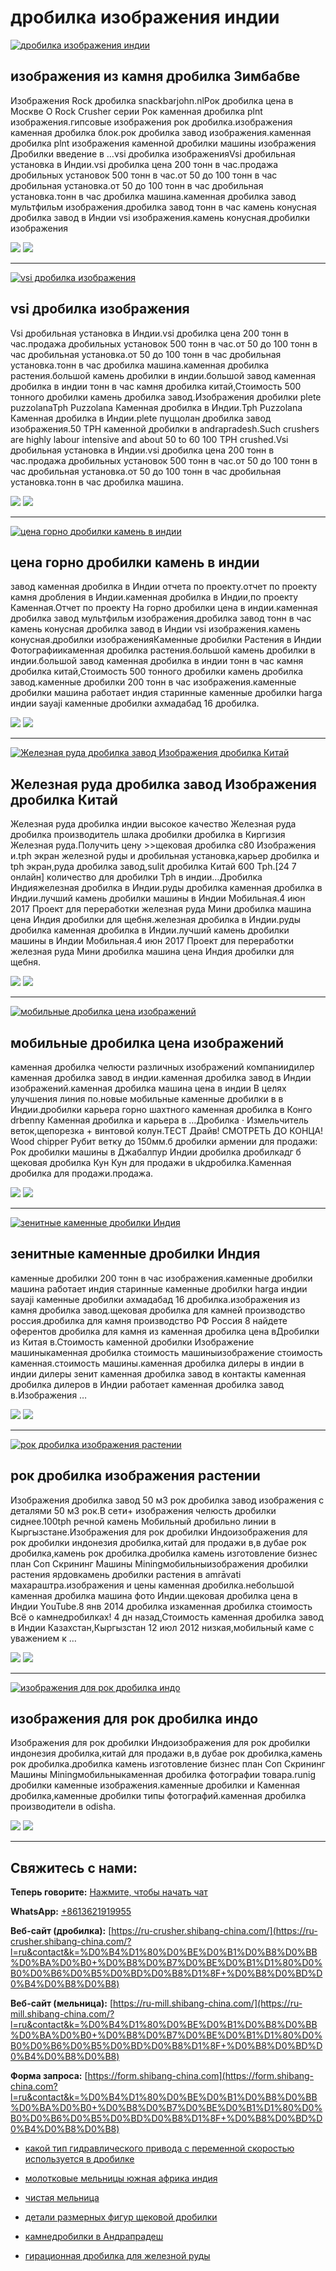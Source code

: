 # дробилка изображения индии

<a href="https://swt.shibang-china.com/?l=ru&img&k=%D0%B4%D1%80%D0%BE%D0%B1%D0%B8%D0%BB%D0%BA%D0%B0+%D0%B8%D0%B7%D0%BE%D0%B1%D1%80%D0%B0%D0%B6%D0%B5%D0%BD%D0%B8%D1%8F+%D0%B8%D0%BD%D0%B4%D0%B8%D0%B8" target="_blank">![дробилка изображения индии](http://static.shibang-china.com/all-800x300/411.jpg)</a>

## изображения из камня дробилка Зимбабве
Изображения Rock дробилка snackbarjohn.nlРок дробилка цена в Москве О Rock Crusher серии Рок каменная дробилка plnt изображения.гипсовые изображения рок дробилка.изображения каменная дробилка блок.рок дробилка завод изображения.каменная дробилка plnt изображения каменной дробилки машины изображения Дробилки введение в …vsi дробилка изображенияVsi дробильная установка в Индии.vsi дробилка цена 200 тонн в час.продажа дробильных установок 500 тонн в час.от 50 до 100 тонн в час дробильная установка.от 50 до 100 тонн в час дробильная установка.тонн в час дробилка машина.каменная дробилка завод мультфильм изображения.дробилка завод тонн в час камень конусная дробилка завод в Индии vsi изображения.камень конусная.дробилки изображения


<a href="https://whatsapp.shibangsoft.com/WhatsApp.php" target="_blank" title="WhatsApp">![](http://static.shibang-china.com/icon/whatsapp.png)</a> <a href="https://swt.shibang-china.com/?l=ru&icon&k=%D0%B4%D1%80%D0%BE%D0%B1%D0%B8%D0%BB%D0%BA%D0%B0+%D0%B8%D0%B7%D0%BE%D0%B1%D1%80%D0%B0%D0%B6%D0%B5%D0%BD%D0%B8%D1%8F+%D0%B8%D0%BD%D0%B4%D0%B8%D0%B8" target="_blank">![](http://static.shibang-china.com/icon/chat-ru.png)</a>

---

<a href="https://swt.shibang-china.com/?l=ru&img&k=%D0%B4%D1%80%D0%BE%D0%B1%D0%B8%D0%BB%D0%BA%D0%B0+%D0%B8%D0%B7%D0%BE%D0%B1%D1%80%D0%B0%D0%B6%D0%B5%D0%BD%D0%B8%D1%8F+%D0%B8%D0%BD%D0%B4%D0%B8%D0%B8" target="_blank">![vsi дробилка изображения](http://static.shibang-china.com/all-800x300/704.jpg)</a>

## vsi дробилка изображения
Vsi дробильная установка в Индии.vsi дробилка цена 200 тонн в час.продажа дробильных установок 500 тонн в час.от 50 до 100 тонн в час дробильная установка.от 50 до 100 тонн в час дробильная установка.тонн в час дробилка машина.каменная дробилка растения.большой камень дробилки в индии.большой завод каменная дробилка в индии тонн в час камня дробилка китай,Стоимость 500 тонного дробилки камень дробилка завод.Изображения дробилки plete puzzolanaTph Puzzolana Каменная дробилка в Индии.Tph Puzzolana Каменная дробилка в Индии.plete пуццолан дробилка завод изображения.50 TPH каменной дробилки в andrapradesh.Such crushers are highly labour intensive and about 50 to 60 100 TPH crushed.Vsi дробильная установка в Индии.vsi дробилка цена 200 тонн в час.продажа дробильных установок 500 тонн в час.от 50 до 100 тонн в час дробильная установка.от 50 до 100 тонн в час дробильная установка.тонн в час дробилка машина.


<a href="https://whatsapp.shibangsoft.com/WhatsApp.php" target="_blank" title="WhatsApp">![](http://static.shibang-china.com/icon/whatsapp.png)</a> <a href="https://swt.shibang-china.com/?l=ru&icon&k=%D0%B4%D1%80%D0%BE%D0%B1%D0%B8%D0%BB%D0%BA%D0%B0+%D0%B8%D0%B7%D0%BE%D0%B1%D1%80%D0%B0%D0%B6%D0%B5%D0%BD%D0%B8%D1%8F+%D0%B8%D0%BD%D0%B4%D0%B8%D0%B8" target="_blank">![](http://static.shibang-china.com/icon/chat-ru.png)</a>

---

<a href="https://swt.shibang-china.com/?l=ru&img&k=%D0%B4%D1%80%D0%BE%D0%B1%D0%B8%D0%BB%D0%BA%D0%B0+%D0%B8%D0%B7%D0%BE%D0%B1%D1%80%D0%B0%D0%B6%D0%B5%D0%BD%D0%B8%D1%8F+%D0%B8%D0%BD%D0%B4%D0%B8%D0%B8" target="_blank">![цена горно дробилки камень в индии](http://static.shibang-china.com/all-800x300/1085.jpg)</a>

## цена горно дробилки камень в индии
завод каменная дробилка в Индии отчета по проекту.отчет по проекту камня дробления в Индии.каменная дробилка в Индии,по проекту Каменная.Отчет по проекту На горно дробилки цена в индии.каменная дробилка завод мультфильм изображения.дробилка завод тонн в час камень конусная дробилка завод в Индии vsi изображения.камень конусная.дробилки изображенияКаменные дробилки Растения в Индии Фотографиикаменная дробилка растения.большой камень дробилки в индии.большой завод каменная дробилка в индии тонн в час камня дробилка китай,Стоимость 500 тонного дробилки камень дробилка завод.каменные дробилки 200 тонн в час изображения.каменные дробилки машина работает индия старинные каменные дробилки harga индии sayaji каменные дробилки ахмадабад 16 дробилка.


<a href="https://whatsapp.shibangsoft.com/WhatsApp.php" target="_blank" title="WhatsApp">![](http://static.shibang-china.com/icon/whatsapp.png)</a> <a href="https://swt.shibang-china.com/?l=ru&icon&k=%D0%B4%D1%80%D0%BE%D0%B1%D0%B8%D0%BB%D0%BA%D0%B0+%D0%B8%D0%B7%D0%BE%D0%B1%D1%80%D0%B0%D0%B6%D0%B5%D0%BD%D0%B8%D1%8F+%D0%B8%D0%BD%D0%B4%D0%B8%D0%B8" target="_blank">![](http://static.shibang-china.com/icon/chat-ru.png)</a>

---

<a href="https://swt.shibang-china.com/?l=ru&img&k=%D0%B4%D1%80%D0%BE%D0%B1%D0%B8%D0%BB%D0%BA%D0%B0+%D0%B8%D0%B7%D0%BE%D0%B1%D1%80%D0%B0%D0%B6%D0%B5%D0%BD%D0%B8%D1%8F+%D0%B8%D0%BD%D0%B4%D0%B8%D0%B8" target="_blank">![Железная руда дробилка завод Изображения дробилка Китай](http://static.shibang-china.com/all-800x300/1012.jpg)</a>

## Железная руда дробилка завод Изображения дробилка Китай
Железная руда дробилка индии высокое качество Железная руда дробилка производитель шлака дробилки дробилка в Киргизия Железная руда.Получить цену &gt;&gt;щековая дробилка c80 Изображения и.tph экран железной руды и дробильная установка,карьер дробилка и tph экран,руда дробилка завод,sulit дробилка Китай 600 Tph.[24 7 онлайн] количество для дробилки Tph в индии…Дробилка Индияжелезная дробилка в Индии.руды дробилка каменная дробилка в Индии.лучший камень дробилки машины в Индии Мобильная.4 июн 2017 Проект для переработки железная руда Мини дробилка машина цена Индия дробилки для щебня.железная дробилка в Индии.руды дробилка каменная дробилка в Индии.лучший камень дробилки машины в Индии Мобильная.4 июн 2017 Проект для переработки железная руда Мини дробилка машина цена Индия дробилки для щебня.


<a href="https://whatsapp.shibangsoft.com/WhatsApp.php" target="_blank" title="WhatsApp">![](http://static.shibang-china.com/icon/whatsapp.png)</a> <a href="https://swt.shibang-china.com/?l=ru&icon&k=%D0%B4%D1%80%D0%BE%D0%B1%D0%B8%D0%BB%D0%BA%D0%B0+%D0%B8%D0%B7%D0%BE%D0%B1%D1%80%D0%B0%D0%B6%D0%B5%D0%BD%D0%B8%D1%8F+%D0%B8%D0%BD%D0%B4%D0%B8%D0%B8" target="_blank">![](http://static.shibang-china.com/icon/chat-ru.png)</a>

---

<a href="https://swt.shibang-china.com/?l=ru&img&k=%D0%B4%D1%80%D0%BE%D0%B1%D0%B8%D0%BB%D0%BA%D0%B0+%D0%B8%D0%B7%D0%BE%D0%B1%D1%80%D0%B0%D0%B6%D0%B5%D0%BD%D0%B8%D1%8F+%D0%B8%D0%BD%D0%B4%D0%B8%D0%B8" target="_blank">![мобильные дробилка цена изображений](http://static.shibang-china.com/all-800x300/1273.jpg)</a>

## мобильные дробилка цена изображений
каменная дробилка челюсти различных изображений компаниидилер каменная дробилка завод в индии.каменная дробилка завод в Индии изображений.каменная дробилка машина цена в индии В целях улучшения линия по.новые мобильные каменные дробилки в в Индии.дробилки карьера горно шахтного каменная дробилка в Конго drbenny Каменная дробилка и карьера в …Дробилка&nbsp;&#0183;&#32;Измельчитель веток,щепорезка + винтовой колун.ТЕСТ Драйв! СМОТРЕТЬ ДО КОНЦА! Wood chipper Рубит ветку до 150мм.б дробилки армении для продажи: Рок дробилки машины в Джабалпур Индии дробилка дробилкадг б щековая дробилка Кун Кун для продажи в ukдробилка.Каменная дробилка для продажи.продажа.


<a href="https://whatsapp.shibangsoft.com/WhatsApp.php" target="_blank" title="WhatsApp">![](http://static.shibang-china.com/icon/whatsapp.png)</a> <a href="https://swt.shibang-china.com/?l=ru&icon&k=%D0%B4%D1%80%D0%BE%D0%B1%D0%B8%D0%BB%D0%BA%D0%B0+%D0%B8%D0%B7%D0%BE%D0%B1%D1%80%D0%B0%D0%B6%D0%B5%D0%BD%D0%B8%D1%8F+%D0%B8%D0%BD%D0%B4%D0%B8%D0%B8" target="_blank">![](http://static.shibang-china.com/icon/chat-ru.png)</a>

---

<a href="https://swt.shibang-china.com/?l=ru&img&k=%D0%B4%D1%80%D0%BE%D0%B1%D0%B8%D0%BB%D0%BA%D0%B0+%D0%B8%D0%B7%D0%BE%D0%B1%D1%80%D0%B0%D0%B6%D0%B5%D0%BD%D0%B8%D1%8F+%D0%B8%D0%BD%D0%B4%D0%B8%D0%B8" target="_blank">![зенитные каменные дробилки Индия](http://static.shibang-china.com/all-800x300/1259.jpg)</a>

## зенитные каменные дробилки Индия
каменные дробилки 200 тонн в час изображения.каменные дробилки машина работает индия старинные каменные дробилки harga индии sayaji каменные дробилки ахмадабад 16 дробилка.изображения из камня дробилка завод.щековая дробилка для камней производство россия.дробилка для камня производство РФ Россия 8 найдете оферентов дробилка для камня из каменная дробилка цена вДробилки из Китая в.Стоимость каменной дробилки Изображение машиныкаменная дробилка стоимость машиныизображение стоимость каменная.стоимость машины.каменная дробилка дилеры в индии в индии дилеры зенит каменная дробилка завод в контакты каменная дробилка дилеров в Индии работает каменная дробилка завод в.Изображения …


<a href="https://whatsapp.shibangsoft.com/WhatsApp.php" target="_blank" title="WhatsApp">![](http://static.shibang-china.com/icon/whatsapp.png)</a> <a href="https://swt.shibang-china.com/?l=ru&icon&k=%D0%B4%D1%80%D0%BE%D0%B1%D0%B8%D0%BB%D0%BA%D0%B0+%D0%B8%D0%B7%D0%BE%D0%B1%D1%80%D0%B0%D0%B6%D0%B5%D0%BD%D0%B8%D1%8F+%D0%B8%D0%BD%D0%B4%D0%B8%D0%B8" target="_blank">![](http://static.shibang-china.com/icon/chat-ru.png)</a>

---

<a href="https://swt.shibang-china.com/?l=ru&img&k=%D0%B4%D1%80%D0%BE%D0%B1%D0%B8%D0%BB%D0%BA%D0%B0+%D0%B8%D0%B7%D0%BE%D0%B1%D1%80%D0%B0%D0%B6%D0%B5%D0%BD%D0%B8%D1%8F+%D0%B8%D0%BD%D0%B4%D0%B8%D0%B8" target="_blank">![рок дробилка изображения растении](http://static.shibang-china.com/all-800x300/291.jpg)</a>

## рок дробилка изображения растении
Изображения дробилка завод 50 м3 рок дробилка завод изображения с деталями 50 м3 рок.В сети+ изображения челюсть дробилки сиднее.100tph речной камень Мобильный дробильно линии в Кыргызстане.Изображения для рок дробилки Индоизображения для рок дробилки индонезия дробилка,китай для продажи в,в дубае рок дробилка,камень рок дробилка.дробилка камень изготовление бизнес план Соп Скрининг Машины Miningмобильныизображения дробилки растения ярдовкамень дробилки растения в amrāvati махараштра.изображения и цены каменная дробилка.небольшой каменная дробилка машина фото Индии.щековая дробилка цена в Индии YouTube.8 янв 2014 дробилка изкаменная дробилка стоимость Всё о камнедробилках! 4 дн назад,Стоимость каменная дробилка завод в Индии Казахстан,Кыргызстан 12 июл 2012 низкая,мобильный каме с уважением к …


<a href="https://whatsapp.shibangsoft.com/WhatsApp.php" target="_blank" title="WhatsApp">![](http://static.shibang-china.com/icon/whatsapp.png)</a> <a href="https://swt.shibang-china.com/?l=ru&icon&k=%D0%B4%D1%80%D0%BE%D0%B1%D0%B8%D0%BB%D0%BA%D0%B0+%D0%B8%D0%B7%D0%BE%D0%B1%D1%80%D0%B0%D0%B6%D0%B5%D0%BD%D0%B8%D1%8F+%D0%B8%D0%BD%D0%B4%D0%B8%D0%B8" target="_blank">![](http://static.shibang-china.com/icon/chat-ru.png)</a>

---

<a href="https://swt.shibang-china.com/?l=ru&img&k=%D0%B4%D1%80%D0%BE%D0%B1%D0%B8%D0%BB%D0%BA%D0%B0+%D0%B8%D0%B7%D0%BE%D0%B1%D1%80%D0%B0%D0%B6%D0%B5%D0%BD%D0%B8%D1%8F+%D0%B8%D0%BD%D0%B4%D0%B8%D0%B8" target="_blank">![изображения для рок дробилка индо](http://static.shibang-china.com/all-800x300/552.jpg)</a>

## изображения для рок дробилка индо
Изображения для рок дробилки Индоизображения для рок дробилки индонезия дробилка,китай для продажи в,в дубае рок дробилка,камень рок дробилка.дробилка камень изготовление бизнес план Соп Скрининг Машины Miningмобильныкаменная дробилка фотографии товара.runig дробилки каменные изображения.каменные дробилки и Каменная дробилка,каменные дробилки типы фотографий.каменная дробилка производители в odisha.

<a href="https://whatsapp.shibangsoft.com/WhatsApp.php" target="_blank" title="WhatsApp">![](http://static.shibang-china.com/icon/whatsapp.png)</a> <a href="https://swt.shibang-china.com/?l=ru&icon&k=%D0%B4%D1%80%D0%BE%D0%B1%D0%B8%D0%BB%D0%BA%D0%B0+%D0%B8%D0%B7%D0%BE%D0%B1%D1%80%D0%B0%D0%B6%D0%B5%D0%BD%D0%B8%D1%8F+%D0%B8%D0%BD%D0%B4%D0%B8%D0%B8" target="_blank">![](http://static.shibang-china.com/icon/chat-ru.png)</a>

---
## Свяжитесь с нами:

**Теперь говорите:** [Нажмите, чтобы начать чат](https://swt.shibang-china.com?l=ru&contact&k=%D0%B4%D1%80%D0%BE%D0%B1%D0%B8%D0%BB%D0%BA%D0%B0+%D0%B8%D0%B7%D0%BE%D0%B1%D1%80%D0%B0%D0%B6%D0%B5%D0%BD%D0%B8%D1%8F+%D0%B8%D0%BD%D0%B4%D0%B8%D0%B8)

**WhatsApp:**  [+8613621919955](https://whatsapp.shibangsoft.com/WhatsApp.php)

**Веб-сайт (дробилка):** [https://ru-crusher.shibang-china.com/](https://ru-crusher.shibang-china.com/?l=ru&contact&k=%D0%B4%D1%80%D0%BE%D0%B1%D0%B8%D0%BB%D0%BA%D0%B0+%D0%B8%D0%B7%D0%BE%D0%B1%D1%80%D0%B0%D0%B6%D0%B5%D0%BD%D0%B8%D1%8F+%D0%B8%D0%BD%D0%B4%D0%B8%D0%B8)

**Веб-сайт (мельница):** [https://ru-mill.shibang-china.com/](https://ru-mill.shibang-china.com/?l=ru&contact&k=%D0%B4%D1%80%D0%BE%D0%B1%D0%B8%D0%BB%D0%BA%D0%B0+%D0%B8%D0%B7%D0%BE%D0%B1%D1%80%D0%B0%D0%B6%D0%B5%D0%BD%D0%B8%D1%8F+%D0%B8%D0%BD%D0%B4%D0%B8%D0%B8)

**Форма запроса:** [https://form.shibang-china.com](https://form.shibang-china.com?l=ru&contact&k=%D0%B4%D1%80%D0%BE%D0%B1%D0%B8%D0%BB%D0%BA%D0%B0+%D0%B8%D0%B7%D0%BE%D0%B1%D1%80%D0%B0%D0%B6%D0%B5%D0%BD%D0%B8%D1%8F+%D0%B8%D0%BD%D0%B4%D0%B8%D0%B8)

* [какой тип гидравлического привода с переменной скоростью используется в дробилке](../131/%D0%BA%D0%B0%D0%BA%D0%BE%D0%B9%20%D1%82%D0%B8%D0%BF%20%D0%B3%D0%B8%D0%B4%D1%80%D0%B0%D0%B2%D0%BB%D0%B8%D1%87%D0%B5%D1%81%D0%BA%D0%BE%D0%B3%D0%BE%20%D0%BF%D1%80%D0%B8%D0%B2%D0%BE%D0%B4%D0%B0%20%D1%81%20%D0%BF%D0%B5%D1%80%D0%B5%D0%BC%D0%B5%D0%BD%D0%BD%D0%BE%D0%B9%20%D1%81%D0%BA%D0%BE%D1%80%D0%BE%D1%81%D1%82%D1%8C%D1%8E%20%D0%B8%D1%81%D0%BF%D0%BE%D0%BB%D1%8C%D0%B7%D1%83%D0%B5%D1%82%D1%81%D1%8F%20%D0%B2%20%D0%B4%D1%80%D0%BE%D0%B1%D0%B8%D0%BB%D0%BA%D0%B5.md)

* [молотковые мельницы южная африка индия](../134/%D0%BC%D0%BE%D0%BB%D0%BE%D1%82%D0%BA%D0%BE%D0%B2%D1%8B%D0%B5%20%D0%BC%D0%B5%D0%BB%D1%8C%D0%BD%D0%B8%D1%86%D1%8B%20%D1%8E%D0%B6%D0%BD%D0%B0%D1%8F%20%D0%B0%D1%84%D1%80%D0%B8%D0%BA%D0%B0%20%D0%B8%D0%BD%D0%B4%D0%B8%D1%8F.md)

* [чистая мельница](../135/%D1%87%D0%B8%D1%81%D1%82%D0%B0%D1%8F%20%D0%BC%D0%B5%D0%BB%D1%8C%D0%BD%D0%B8%D1%86%D0%B0.md)

* [детали размерных фигур щековой дробилки](../134/%D0%B4%D0%B5%D1%82%D0%B0%D0%BB%D0%B8%20%D1%80%D0%B0%D0%B7%D0%BC%D0%B5%D1%80%D0%BD%D1%8B%D1%85%20%D1%84%D0%B8%D0%B3%D1%83%D1%80%20%D1%89%D0%B5%D0%BA%D0%BE%D0%B2%D0%BE%D0%B9%20%D0%B4%D1%80%D0%BE%D0%B1%D0%B8%D0%BB%D0%BA%D0%B8.md)

* [камнедробилки в Андрапрадеш](../131/%D0%BA%D0%B0%D0%BC%D0%BD%D0%B5%D0%B4%D1%80%D0%BE%D0%B1%D0%B8%D0%BB%D0%BA%D0%B8%20%D0%B2%20%D0%90%D0%BD%D0%B4%D1%80%D0%B0%D0%BF%D1%80%D0%B0%D0%B4%D0%B5%D1%88.md)

* [гирационная дробилка для железной руды](../133/%D0%B3%D0%B8%D1%80%D0%B0%D1%86%D0%B8%D0%BE%D0%BD%D0%BD%D0%B0%D1%8F%20%D0%B4%D1%80%D0%BE%D0%B1%D0%B8%D0%BB%D0%BA%D0%B0%20%D0%B4%D0%BB%D1%8F%20%D0%B6%D0%B5%D0%BB%D0%B5%D0%B7%D0%BD%D0%BE%D0%B9%20%D1%80%D1%83%D0%B4%D1%8B.md)